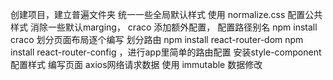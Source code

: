 创建项目，建立普遍文件夹
统一一些全局默认样式 使用  normalize.css 配置公共样式 消除一些默认marging，
craco 添加额外配置， 配置路径别名  npm install craco 
划分页面布局逐个编写
划分路由 npm install react-router-dom  npm install react-router-config ，进行app里简单的路由配置
安装style-component 配置样式
编写页面  axios网络请求数据
使用 immutable 数据修改
